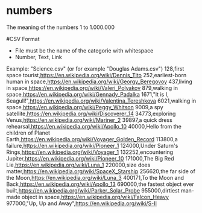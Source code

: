# numbers
The meaning of the numbers 1 to 1.000.000

#CSV Format
- File must be the name of the categorie with whitespace
- Number, Text, Link

Example: "Science.csv" (or for example "Douglas Adams.csv")
128,first space tourist,https://en.wikipedia.org/wiki/Dennis_Tito
252,earliest-born human in space,https://en.wikipedia.org/wiki/Georgy_Beregovoy
437,living in space,https://en.wikipedia.org/wiki/Valeri_Polyakov
879,walking in space,https://en.wikipedia.org/wiki/Gennady_Padalka
1671,"It is I, Seagull!",https://en.wikipedia.org/wiki/Valentina_Tereshkova
6021,walking in space,https://en.wikipedia.org/wiki/Peggy_Whitson
9009,a spy satellite,https://en.wikipedia.org/wiki/Discoverer_14
34773,exploring Venus,https://en.wikipedia.org/wiki/Mariner_2
39897,a quick dress rehearsal,https://en.wikipedia.org/wiki/Apollo_10
40000,Hello from the children of Planet Earth,https://en.wikipedia.org/wiki/Voyager_Golden_Record
113800,a failure,https://en.wikipedia.org/wiki/Pioneer_1
124000,Under Saturn's Rings,https://en.wikipedia.org/wiki/Voyager_1
132252,encountering Jupiter,https://en.wikipedia.org/wiki/Pioneer_10
171000,The Big Red Lie,https://en.wikipedia.org/wiki/Luna_1
220000,size does matter,https://en.wikipedia.org/wiki/SpaceX_Starship
256620,the far side of the Moon,https://en.wikipedia.org/wiki/Luna_3
400171,To the Moon and Back,https://en.wikipedia.org/wiki/Apollo_13
690000,the fastest object ever built,https://en.wikipedia.org/wiki/Parker_Solar_Probe
955000,dirtiest man-made object in space,https://en.wikipedia.org/wiki/Falcon_Heavy
977000,"Up, Up and Away",https://en.wikipedia.org/wiki/S-II